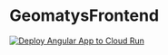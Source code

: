 # GeomatysFrontend

[![Deploy Angular App to Cloud Run](https://github.com/nicolashornuel/geomatys-frontend/actions/workflows/GCP-Deploy.yml/badge.svg?branch=master)](https://github.com/nicolashornuel/geomatys-frontend/actions/workflows/GCP-Deploy.yml)
